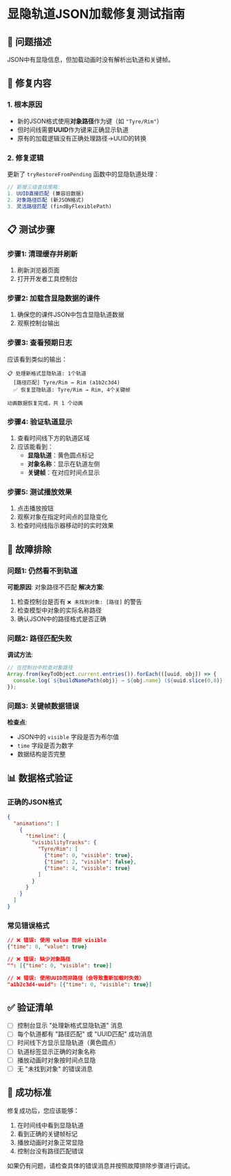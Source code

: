 # 显隐轨道JSON加载修复测试指南

## 🎯 问题描述
JSON中有显隐信息，但加载动画时没有解析出轨道和关键帧。

## 🔧 修复内容

### 1. 根本原因
- 新的JSON格式使用**对象路径**作为键（如 `"Tyre/Rim"`）
- 但时间线需要**UUID**作为键来正确显示轨道
- 原有的加载逻辑没有正确处理路径→UUID的转换

### 2. 修复逻辑
更新了 `tryRestoreFromPending` 函数中的显隐轨道处理：

```javascript
// 新增三级查找策略:
1. UUID直接匹配 (兼容旧数据)
2. 对象路径匹配 (新JSON格式)
3. 灵活路径匹配 (findByFlexiblePath)
```

## 📋 测试步骤

### 步骤1: 清理缓存并刷新
1. 刷新浏览器页面
2. 打开开发者工具控制台

### 步骤2: 加载含显隐数据的课件
1. 确保您的课件JSON中包含显隐轨道数据
2. 观察控制台输出

### 步骤3: 查看预期日志
应该看到类似的输出：
```
📋 处理新格式显隐轨道: 1个轨道
  [路径匹配] Tyre/Rim → Rim (a1b2c3d4)
  ✅ 恢复显隐轨道: Tyre/Rim → Rim, 4个关键帧

动画数据恢复完成，共 1 个动画
```

### 步骤4: 验证轨道显示
1. 查看时间线下方的轨道区域
2. 应该能看到：
   - **显隐轨道**：黄色圆点标记
   - **对象名称**：显示在轨道左侧
   - **关键帧**：在对应时间点显示

### 步骤5: 测试播放效果
1. 点击播放按钮
2. 观察对象在指定时间点的显隐变化
3. 检查时间线指示器移动时的实时效果

## 🐛 故障排除

### 问题1: 仍然看不到轨道
**可能原因**: 对象路径不匹配
**解决方案**: 
1. 检查控制台是否有 `❌ 未找到对象: [路径]` 的警告
2. 检查模型中对象的实际名称路径
3. 确认JSON中的路径格式是否正确

### 问题2: 路径匹配失败
**调试方法**:
```javascript
// 在控制台中检查对象路径
Array.from(keyToObject.current.entries()).forEach(([uuid, obj]) => {
  console.log(`${buildNamePath(obj)} → ${obj.name} (${uuid.slice(0,8)})`);
});
```

### 问题3: 关键帧数据错误
**检查点**:
- JSON中的 `visible` 字段是否为布尔值
- `time` 字段是否为数字
- 数据结构是否完整

## 📊 数据格式验证

### 正确的JSON格式
```json
{
  "animations": [
    {
      "timeline": {
        "visibilityTracks": {
          "Tyre/Rim": [
            {"time": 0, "visible": true},
            {"time": 2, "visible": false},
            {"time": 4, "visible": true}
          ]
        }
      }
    }
  ]
}
```

### 常见错误格式
```json
// ❌ 错误: 使用 value 而非 visible
{"time": 0, "value": true}

// ❌ 错误: 缺少对象路径
"": [{"time": 0, "visible": true}]

// ❌ 错误: 使用UUID而非路径（会导致重新加载时失效）
"a1b2c3d4-uuid": [{"time": 0, "visible": true}]
```

## ✅ 验证清单

- [ ] 控制台显示 "处理新格式显隐轨道" 消息
- [ ] 每个轨道都有 "路径匹配" 或 "UUID匹配" 成功消息  
- [ ] 时间线下方显示显隐轨道（黄色圆点）
- [ ] 轨道标签显示正确的对象名称
- [ ] 播放动画时对象按时间点显隐
- [ ] 无 "未找到对象" 的错误消息

## 🎯 成功标准

修复成功后，您应该能够：
1. 在时间线中看到显隐轨道
2. 看到正确的关键帧标记
3. 播放动画时对象正常显隐
4. 控制台没有路径匹配错误

如果仍有问题，请检查具体的错误消息并按照故障排除步骤进行调试。







